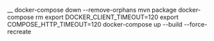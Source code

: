 
__
docker-compose down --remove-orphans
mvn package
docker-compose rm
export DOCKER_CLIENT_TIMEOUT=120
export COMPOSE_HTTP_TIMEOUT=120
docker-compose up --build  --force-recreate

